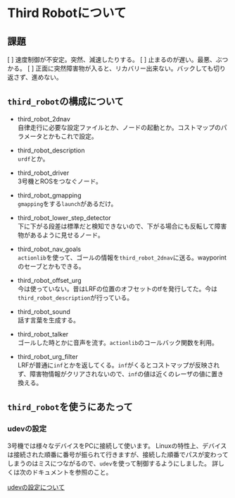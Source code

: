 # Third Robotについて

## 課題

[ ] 速度制御が不安定。突然、減速したりする。
[ ] 止まるのが遅い。最悪、ぶつかる。
[ ] 正面に突然障害物が入ると、リカバリー出来ない。バックしても切り返さず、進めない。

## `third_robot`の構成について

* third_robot_2dnav  
  自律走行に必要な設定ファイルとか、ノードの起動とか。コストマップのパラメータとかもこれで設定。
  
* third_robot_description  
  `urdf`とか。
  
* third_robot_driver  
  3号機とROSをつなぐノード。
  
* third_robot_gmapping  
  `gmapping`をする`launch`があるだけ。
  
* third_robot_lower_step_detector  
  下に下がる段差は標準だと検知できないので、下がる場合にも反転して障害物があるように見せるノード。
  
* third_robot_nav_goals  
  `actionlib`を使って、ゴールの情報を`third_robot_2dnav`に送る。wayporintのセーブとかもできる。
  
* third_robot_offset_urg  
  今は使っていない。昔はLRFの位置のオフセットのtfを発行してた。今は`third_robot_description`が行っている。
  
* third_robot_sound  
  話す言葉を生成する。
  
* third_robot_talker  
  ゴールした時とかに音声を流す。`actionlib`のコールバック関数を利用。
  
* third_robot_urg_filter  
  LRFが普通に`inf`とかを返してくる。`inf`がくるとコストマップが反映されず、障害物情報がクリアされないので、`inf`の値は近くのレーザの値に置き換える。
  
## `third_robot`を使うにあたって

### udevの設定

3号機では様々なデバイスをPCに接続して使います。
Linuxの特性上、デバイスは接続された順番に番号が振られて行きますが、接続した順番でパスが変わってしまうのはミスにつながるので、`udev`を使って制御するようにしました。
詳しくは次のドキュメントを参照のこと。

[udevの設定について](./.documents/udev/AboutUdev.md)
